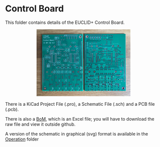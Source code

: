 # Control Board
This folder contains details of the EUCLID+ Control Board.

<p width=100%, align="center">
<img width=60%, src="https://github.com/m0xpd/EUCLIDplus/blob/main/Hardware/Images/Control%20Board.jpg">
</p>

There is a KiCad Project File (.pro), a Schematic File (.sch) and a PCB file (.pcb).

There is also a [BoM](https://github.com/m0xpd/EUCLIDplus/blob/main/Hardware/Control%20Board/Euclid%2B%20Control%20Board%20BoM.xlsx), which is an Excel file; you will have to download the raw file and view it outside github.

A version of the schematic in graphical (svg) format is available in the [Operation](https://github.com/m0xpd/EUCLIDplus/tree/main/Operation#readme) folder
